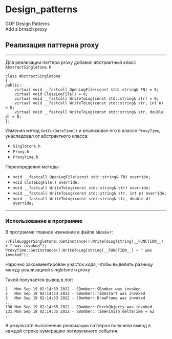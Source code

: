 # Design_patterns

GOF Design Patterns  
Add a brnach proxy

## Реализация паттерна proxy
---
Для реализации паттера proxy добавил абстрактный класс `AbstractSingletone.h`
```
class AbstractSingletone
{
public:
	virtual void __fastcall OpenLogFile(const std::string& FN) = 0;
	virtual void CloseLogFile() = 0;
	virtual void __fastcall WriteToLog(const std::string& str) = 0;
	virtual void __fastcall WriteToLog(const std::string& str, int n) = 0;
	virtual void __fastcall WriteToLog(const std::string& str, double d) = 0;
};
```
Изменил метод `GetCurDateTime()` и реализовал его в классе `ProxyTime`, унаследовал от абстрактного класса:  

 * `Singletone.h`
 * `Proxy.h`
 * `ProxyTime.h`

 Переопределил методы:

* `void __fastcall OpenLogFile(const std::string& FN) override;`
* `void CloseLogFile() override;`
* `void __fastcall WriteToLog(const std::string& str) override;`
* `void __fastcall WriteToLog(const std::string& str, int n) override;`
* `void __fastcall WriteToLog(const std::string& str, double d) override;` 
---
### Использование в программе
В программе главное измнение в файле `SBomber`:  
```
//FileLoggerSingletone::GetInstance().WriteToLog(string(__FUNCTION__) + " was invoked");
ProxyTime::GetInstance().WriteToLog(string(__FUNCTION__) + " was invoked");
```

Нарочно закомментирован участок кода, чтобы выделить разницу между реализацией singletone и  proxy  

Такой получается вывод в лог:
```
1	Mon Sep 19 02:14:33 2022 - SBomber::SBomber was invoked
2	Mon Sep 19 02:14:33 2022 - SBomber::TimeStart was invoked
3	Mon Sep 19 02:14:33 2022 - SBomber::DrawFrame was invoked
...
130	Mon Sep 19 02:14:35 2022 - SBomber::CheckObjects was invoked
131	Mon Sep 19 02:14:35 2022 - SBomber::TimeFinish deltaTime = 62
...
```  
В результате выполнения реализации паттерна получили вывод в каждой строке нумерацию логируемного события.